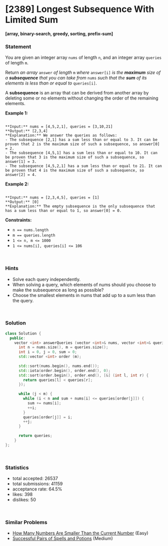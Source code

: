 # [2389] Longest Subsequence With Limited Sum

**[array, binary-search, greedy, sorting, prefix-sum]**

### Statement

You are given an integer array `nums` of length `n`, and an integer array `queries` of length `m`.

Return *an array* `answer` *of length* `m` *where* `answer[i]` *is the **maximum** size of a **subsequence** that you can take from* `nums` *such that the **sum** of its elements is less than or equal to* `queries[i]`.

A **subsequence** is an array that can be derived from another array by deleting some or no elements without changing the order of the remaining elements.


**Example 1:**

```

**Input:** nums = [4,5,2,1], queries = [3,10,21]
**Output:** [2,3,4]
**Explanation:** We answer the queries as follows:
- The subsequence [2,1] has a sum less than or equal to 3. It can be proven that 2 is the maximum size of such a subsequence, so answer[0] = 2.
- The subsequence [4,5,1] has a sum less than or equal to 10. It can be proven that 3 is the maximum size of such a subsequence, so answer[1] = 3.
- The subsequence [4,5,2,1] has a sum less than or equal to 21. It can be proven that 4 is the maximum size of such a subsequence, so answer[2] = 4.

```

**Example 2:**

```

**Input:** nums = [2,3,4,5], queries = [1]
**Output:** [0]
**Explanation:** The empty subsequence is the only subsequence that has a sum less than or equal to 1, so answer[0] = 0.
```

**Constraints:**
* `n == nums.length`
* `m == queries.length`
* `1 <= n, m <= 1000`
* `1 <= nums[i], queries[i] <= 106`


<br>

### Hints

- Solve each query independently.
- When solving a query, which elements of nums should you choose to make the subsequence as long as possible?
- Choose the smallest elements in nums that add up to a sum less than the query.

<br>

### Solution

```cpp
class Solution {
  public:
    vector <int> answerQueries (vector <int>& nums, vector <int>& queries) {
      int n = nums.size(), m = queries.size();
      int i = 0, j = 0, sum = 0;
      std::vector <int> order (m);
      
      std::sort(nums.begin(), nums.end());
      std::iota(order.begin(), order.end(), 0);
      std::sort(order.begin(), order.end(), [&] (int l, int r) {
        return queries[l] < queries[r];
      });
      
      while (j < m) {
        while (i < n and sum + nums[i] <= queries[order[j]]) {
          sum += nums[i];
          ++i;
        }
        queries[order[j]] = i;
        ++j;
      }
      
      return queries;
    }
};
```

<br>

### Statistics

- total accepted: 26537
- total submissions: 41159
- acceptance rate: 64.5%
- likes: 398
- dislikes: 50

<br>

### Similar Problems

- [How Many Numbers Are Smaller Than the Current Number](https://leetcode.com/problems/how-many-numbers-are-smaller-than-the-current-number) (Easy)
- [Successful Pairs of Spells and Potions](https://leetcode.com/problems/successful-pairs-of-spells-and-potions) (Medium)
